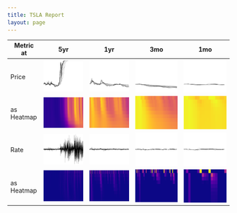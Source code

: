 ```yaml
---
title: TSLA Report
layout: page
---
```



Metric at | 5yr | 1yr | 3mo | 1mo
 --- | --- | --- | --- | ---
Price | ![](img/5yr-nclose.png) | ![](img/1yr-nclose.png) | ![](img/3mo-nclose.png) | ![](img/1mo-nclose.png)
as Heatmap | ![](img/5yr-nclose-heat.png) | ![](img/1yr-nclose-heat.png) | ![](img/3mo-nclose-heat.png) | ![](img/1mo-nclose-heat.png)
Rate | ![](img/5yr-nclose-diff.png) | ![](img/1yr-nclose-diff.png) | ![](img/3mo-nclose-diff.png) | ![](img/1mo-nclose-diff.png)
as Heatmap | ![](img/5yr-nclose-diff-heat.png) | ![](img/1yr-nclose-diff-heat.png) | ![](img/3mo-nclose-diff-heat.png) | ![](img/1mo-nclose-diff-heat.png)


